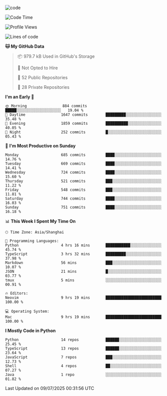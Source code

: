 
<!--
**liuyaanng/liuyaanng** is a ✨ _special_ ✨ repository because its `README.md` (this file) appears on your GitHub profile.

Here are some ideas to get you started:

- 🔭 I’m currently working on ...
- 🌱 I’m currently learning ...
- 👯 I’m looking to collaborate on ...
- 🤔 I’m looking for help with ...
- 💬 Ask me about ...
- 📫 How to reach me: ...
- 😄 Pronouns: ...
- ⚡ Fun fact: ...
-->


![code](https://cdn.jsdelivr.net/gh/liuyaanng/liuyaanng@1.0/code.gif) 

<!--START_SECTION:waka-->
![Code Time](http://img.shields.io/badge/Code%20Time-1%2C625%20hrs%2017%20mins-blue)

![Profile Views](http://img.shields.io/badge/Profile%20Views-0-blue)

![Lines of code](https://img.shields.io/badge/From%20Hello%20World%20I%27ve%20Written-25.8%20million%20lines%20of%20code-blue)

**🐱 My GitHub Data** 

> 📦 979.7 kB Used in GitHub's Storage 
 > 
> 🚫 Not Opted to Hire
 > 
> 📜 52 Public Repositories 
 > 
> 🔑 28 Private Repositories 
 > 
**I'm an Early 🐤** 

```text
🌞 Morning                884 commits         █████░░░░░░░░░░░░░░░░░░░░   19.04 % 
🌆 Daytime                1647 commits        █████████░░░░░░░░░░░░░░░░   35.48 % 
🌃 Evening                1859 commits        ██████████░░░░░░░░░░░░░░░   40.05 % 
🌙 Night                  252 commits         █░░░░░░░░░░░░░░░░░░░░░░░░   05.43 % 
```
📅 **I'm Most Productive on Sunday** 

```text
Monday                   685 commits         ████░░░░░░░░░░░░░░░░░░░░░   14.76 % 
Tuesday                  669 commits         ████░░░░░░░░░░░░░░░░░░░░░   14.41 % 
Wednesday                724 commits         ████░░░░░░░░░░░░░░░░░░░░░   15.60 % 
Thursday                 521 commits         ███░░░░░░░░░░░░░░░░░░░░░░   11.22 % 
Friday                   548 commits         ███░░░░░░░░░░░░░░░░░░░░░░   11.81 % 
Saturday                 744 commits         ████░░░░░░░░░░░░░░░░░░░░░   16.03 % 
Sunday                   751 commits         ████░░░░░░░░░░░░░░░░░░░░░   16.18 % 
```


📊 **This Week I Spent My Time On** 

```text
🕑︎ Time Zone: Asia/Shanghai

💬 Programming Languages: 
Python                   4 hrs 16 mins       ███████████░░░░░░░░░░░░░░   45.74 % 
TypeScript               3 hrs 32 mins       █████████░░░░░░░░░░░░░░░░   37.98 % 
Markdown                 56 mins             ███░░░░░░░░░░░░░░░░░░░░░░   10.07 % 
JSON                     21 mins             █░░░░░░░░░░░░░░░░░░░░░░░░   03.77 % 
tmux                     5 mins              ░░░░░░░░░░░░░░░░░░░░░░░░░   00.91 % 

🔥 Editors: 
Neovim                   9 hrs 19 mins       █████████████████████████   100.00 % 

💻 Operating System: 
Mac                      9 hrs 19 mins       █████████████████████████   100.00 % 
```

**I Mostly Code in Python** 

```text
Python                   14 repos            ██████░░░░░░░░░░░░░░░░░░░   25.45 % 
TypeScript               13 repos            ██████░░░░░░░░░░░░░░░░░░░   23.64 % 
JavaScript               7 repos             ███░░░░░░░░░░░░░░░░░░░░░░   12.73 % 
Shell                    4 repos             ██░░░░░░░░░░░░░░░░░░░░░░░   07.27 % 
Java                     1 repo              ░░░░░░░░░░░░░░░░░░░░░░░░░   01.82 % 
```




 Last Updated on 09/07/2025 00:31:56 UTC
<!--END_SECTION:waka-->
